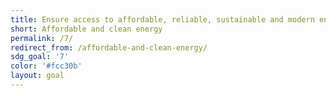 ```yaml
---
title: Ensure access to affordable, reliable, sustainable and modern energy for all
short: Affordable and clean energy
permalink: /7/
redirect_from: /affordable-and-clean-energy/
sdg_goal: '7'
color: '#fcc30b'
layout: goal
---
```


